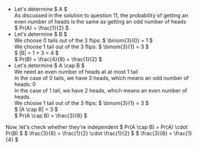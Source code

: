 <ul>
    <li> Let's determine $ A $ <br/> 
    As discussed in the solution to question 11, the probability of getting an even number of heads is the same as getting an odd number of heads <br/> 
    $ Pr(A) = \frac{1}{2} $
    <li> Let's determine $ B $ <br/> 
    We choose 0 tails out of the 3 flips: $ \binom{3}{0} = 1 $ <br/> 
    We choose 1 tail out of the 3 flips: $ \binom{3}{1} = 3 $ <br/> 
    $ |B| = 1 + 3 = 4 $ <br/> 
    $ Pr(B) = \frac{4}{8} = \frac{1}{2} $
    <li> Let's determine $ A \cap B $ <br/> 
    We need an even number of heads at at most 1 tail <br/> 
    In the case of 0 tails, we have 3 heads, which means an odd number of heads: 0 <br/> 
    In the case of 1 tail, we have 2 heads, which means an even number of heads <br/> 
    We choose 1 tail out of the 3 flips: $ \binom{3}{1} = 3 $ <br/> 
    $ |A \cap B| = 3 $ <br/> 
    $ Pr(A \cap B) = \frac{3}{8} $
</ul>
Now, let's check whether they're independent 
$ Pr(A \cap B) = Pr(A) \cdot Pr(B) $ 
$ \frac{3}{8} = \frac{1}{2} \cdot \frac{1}{2} $ 
$ \frac{3}{8} = \frac{1}{4} $

